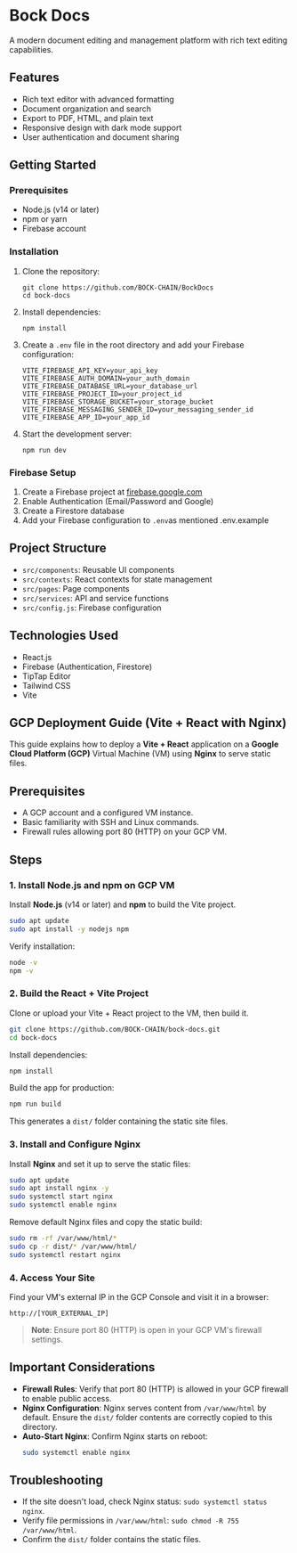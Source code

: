 # Bock Docs

A modern document editing and management platform with rich text editing capabilities.

## Features

- Rich text editor with advanced formatting
- Document organization and search
- Export to PDF, HTML, and plain text
- Responsive design with dark mode support
- User authentication and document sharing

## Getting Started

### Prerequisites

- Node.js (v14 or later)
- npm or yarn
- Firebase account

### Installation

1. Clone the repository:
   ```
   git clone https://github.com/BOCK-CHAIN/BockDocs
   cd bock-docs
   ```

2. Install dependencies:
   ```
   npm install
   ```

3. Create a `.env` file in the root directory and add your Firebase configuration:
   ```
   VITE_FIREBASE_API_KEY=your_api_key
   VITE_FIREBASE_AUTH_DOMAIN=your_auth_domain
   VITE_FIREBASE_DATABASE_URL=your_database_url
   VITE_FIREBASE_PROJECT_ID=your_project_id
   VITE_FIREBASE_STORAGE_BUCKET=your_storage_bucket
   VITE_FIREBASE_MESSAGING_SENDER_ID=your_messaging_sender_id
   VITE_FIREBASE_APP_ID=your_app_id
   ```

4. Start the development server:
   ```
   npm run dev
   ```

### Firebase Setup

1. Create a Firebase project at [firebase.google.com](https://firebase.google.com)
2. Enable Authentication (Email/Password and Google)
3. Create a Firestore database
4. Add your Firebase configuration to `.env`as mentioned .env.example


## Project Structure

- `src/components`: Reusable UI components
- `src/contexts`: React contexts for state management
- `src/pages`: Page components
- `src/services`: API and service functions
- `src/config.js`: Firebase configuration

## Technologies Used

- React.js
- Firebase (Authentication, Firestore)
- TipTap Editor
- Tailwind CSS
- Vite

## GCP Deployment Guide (Vite + React with Nginx)

This guide explains how to deploy a **Vite + React** application on a **Google Cloud Platform (GCP)** Virtual Machine (VM) using **Nginx** to serve static files.

## Prerequisites
- A GCP account and a configured VM instance.
- Basic familiarity with SSH and Linux commands.
- Firewall rules allowing port 80 (HTTP) on your GCP VM.

## Steps

### 1. Install Node.js and npm on GCP VM
Install **Node.js** (v14 or later) and **npm** to build the Vite project.

```bash
sudo apt update
sudo apt install -y nodejs npm
```

Verify installation:
```bash
node -v
npm -v
```

### 2. Build the React + Vite Project
Clone or upload your Vite + React project to the VM, then build it.

```bash
git clone https://github.com/BOCK-CHAIN/bock-docs.git
cd bock-docs
```

Install dependencies:
```bash
npm install
```

Build the app for production:
```bash
npm run build
```

This generates a `dist/` folder containing the static site files.

### 3. Install and Configure Nginx
Install **Nginx** and set it up to serve the static files:

```bash
sudo apt update
sudo apt install nginx -y
sudo systemctl start nginx
sudo systemctl enable nginx
```

Remove default Nginx files and copy the static build:
```bash
sudo rm -rf /var/www/html/*
sudo cp -r dist/* /var/www/html/
sudo systemctl restart nginx
```

### 4. Access Your Site
Find your VM's external IP in the GCP Console and visit it in a browser:

```
http://[YOUR_EXTERNAL_IP]
```

> **Note**: Ensure port 80 (HTTP) is open in your GCP VM's firewall settings.

## Important Considerations
- **Firewall Rules**: Verify that port 80 (HTTP) is allowed in your GCP firewall to enable public access.
- **Nginx Configuration**: Nginx serves content from `/var/www/html` by default. Ensure the `dist/` folder contents are correctly copied to this directory.
- **Auto-Start Nginx**: Confirm Nginx starts on reboot:
  ```bash
  sudo systemctl enable nginx
  ```

## Troubleshooting
- If the site doesn't load, check Nginx status: `sudo systemctl status nginx`.
- Verify file permissions in `/var/www/html`: `sudo chmod -R 755 /var/www/html`.
- Confirm the `dist/` folder contains the static files.
